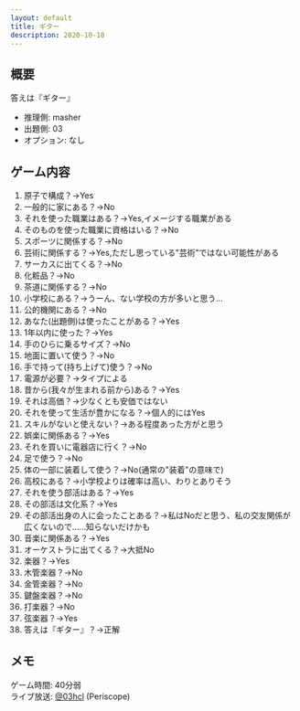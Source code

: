 ```yaml
---
layout: default
title: ギター
description: 2020-10-18
---
```


## 概要

答えは『ギター』

- 推理側: masher
- 出題側: 03
- オプション: なし

## ゲーム内容

1. 原子で構成？→Yes
2. 一般的に家にある？→No
3. それを使った職業はある？→Yes,イメージする職業がある
4. そのものを使った職業に資格はいる？→No
5. スポーツに関係する？→No
6. 芸術に関係する？→Yes,ただし思っている"芸術"ではない可能性がある
7. サーカスに出てくる？→No
8. 化粧品？→No
9. 茶道に関係する？→No
10. 小学校にある？→うーん、ない学校の方が多いと思う…
11. 公的機関にある？→No
12. あなた(出題側)は使ったことがある？→Yes
13. 1年以内に使った？→Yes
14. 手のひらに乗るサイズ？→No
15. 地面に置いて使う？→No
16. 手で持って(持ち上げて)使う？→No
17. 電源が必要？→タイプによる
18. 昔から(我々が生まれる前から)ある？→Yes
19. それは高価？→少なくとも安価ではない
20. それを使って生活が豊かになる？→個人的にはYes
21. スキルがないと使えない？→ある程度あった方がと思う
22. 娯楽に関係ある？→Yes
23. それを買いに電器店に行く？→No
24. 足で使う？→No
25. 体の一部に装着して使う？→No(通常の"装着"の意味で)
26. 高校にある？→小学校よりは確率は高い、わりとありそう
27. それを使う部活はある？→Yes
28. その部活は文化系？→Yes
29. その部活出身の人に会ったことある？→私はNoだと思う、私の交友関係が広くないので……知らないだけかも
30. 音楽に関係ある？→Yes
31. オーケストラに出てくる？→大抵No
32. 楽器？→Yes
33. 木管楽器？→No
34. 金管楽器？→No
35. 鍵盤楽器？→No
36. 打楽器？→No
37. 弦楽器？→Yes
38. 答えは『ギター』？→正解

## メモ

ゲーム時間: 40分弱  
ライブ放送: [@03hcl](https://www.periscope.tv/03hcl/1mnxelREOLZJX) (Periscope)
